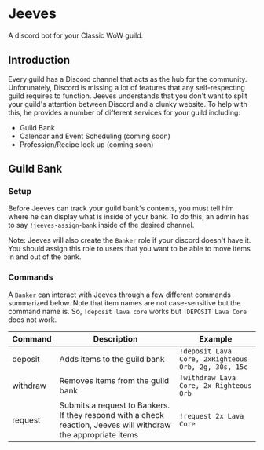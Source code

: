 # Jeeves

A discord bot for your Classic WoW guild.

## Introduction

Every guild has a Discord channel that acts as the hub for the community. Unforunately,
Discord is missing a lot of features that any self-respecting guild requires to function.
Jeeves understands that you don't want to split your guild's attention between Discord
and a clunky website. To help with this, he provides a number of different services
for your guild including:

- Guild Bank
- Calendar and Event Scheduling (coming soon)
- Profession/Recipe look up (coming soon)

## Guild Bank

### Setup

Before Jeeves can track your guild bank's contents, you must tell him where he can display what is
inside of your bank. To do this, an admin has to say `!jeeves-assign-bank` inside of the desired channel.

Note: Jeeves will also create the `Banker` role if your discord doesn't have it. You should assign this role to users
that you want to be able to move items in and out of the bank.

### Commands

A `Banker` can interact with Jeeves through a few different commands summarized below. Note that item names are
not case-sensitive but the command name is. So, `!deposit lava core` works but `!DEPOSIT Lava Core` does not work.

| Command  | Description                                                                                                     | Example                                             |
| -------- | --------------------------------------------------------------------------------------------------------------- | --------------------------------------------------- |
| deposit  | Adds items to the guild bank                                                                                    | `!deposit Lava Core, 2xRighteous Orb, 2g, 30s, 15c` |
| withdraw | Removes items from the guild bank                                                                               | `!withdraw Lava Core, 2x Righteous Orb`             |
| request  | Submits a request to Bankers. If they respond with a check reaction, Jeeves will withdraw the appropriate items | `!request 2x Lava Core`                             |

